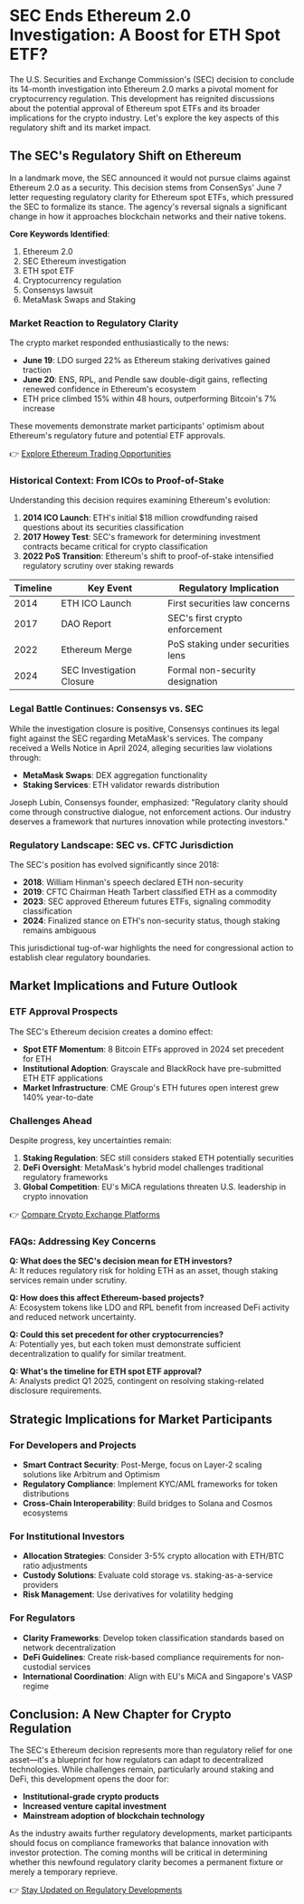 # SEC Ends Ethereum 2.0 Investigation: A Boost for ETH Spot ETF?

The U.S. Securities and Exchange Commission's (SEC) decision to conclude its 14-month investigation into Ethereum 2.0 marks a pivotal moment for cryptocurrency regulation. This development has reignited discussions about the potential approval of Ethereum spot ETFs and its broader implications for the crypto industry. Let's explore the key aspects of this regulatory shift and its market impact.

## The SEC's Regulatory Shift on Ethereum

In a landmark move, the SEC announced it would not pursue claims against Ethereum 2.0 as a security. This decision stems from ConsenSys' June 7 letter requesting regulatory clarity for Ethereum spot ETFs, which pressured the SEC to formalize its stance. The agency's reversal signals a significant change in how it approaches blockchain networks and their native tokens.

**Core Keywords Identified**:  
1. Ethereum 2.0  
2. SEC Ethereum investigation  
3. ETH spot ETF  
4. Cryptocurrency regulation  
5. Consensys lawsuit  
6. MetaMask Swaps and Staking  

### Market Reaction to Regulatory Clarity

The crypto market responded enthusiastically to the news:
- **June 19**: LDO surged 22% as Ethereum staking derivatives gained traction
- **June 20**: ENS, RPL, and Pendle saw double-digit gains, reflecting renewed confidence in Ethereum's ecosystem
- ETH price climbed 15% within 48 hours, outperforming Bitcoin's 7% increase

These movements demonstrate market participants' optimism about Ethereum's regulatory future and potential ETF approvals.

👉 [Explore Ethereum Trading Opportunities](https://bit.ly/okx-bonus)

### Historical Context: From ICOs to Proof-of-Stake

Understanding this decision requires examining Ethereum's evolution:
1. **2014 ICO Launch**: ETH's initial $18 million crowdfunding raised questions about its securities classification
2. **2017 Howey Test**: SEC's framework for determining investment contracts became critical for crypto classification
3. **2022 PoS Transition**: Ethereum's shift to proof-of-stake intensified regulatory scrutiny over staking rewards

| Timeline | Key Event | Regulatory Implication |
|---------|-----------|--------------------------|
| 2014    | ETH ICO Launch | First securities law concerns |
| 2017    | DAO Report | SEC's first crypto enforcement |
| 2022    | Ethereum Merge | PoS staking under securities lens |
| 2024    | SEC Investigation Closure | Formal non-security designation |

### Legal Battle Continues: Consensys vs. SEC

While the investigation closure is positive, Consensys continues its legal fight against the SEC regarding MetaMask's services. The company received a Wells Notice in April 2024, alleging securities law violations through:
- **MetaMask Swaps**: DEX aggregation functionality
- **Staking Services**: ETH validator rewards distribution

Joseph Lubin, Consensys founder, emphasized: "Regulatory clarity should come through constructive dialogue, not enforcement actions. Our industry deserves a framework that nurtures innovation while protecting investors."

### Regulatory Landscape: SEC vs. CFTC Jurisdiction

The SEC's position has evolved significantly since 2018:
- **2018**: William Hinman's speech declared ETH non-security
- **2019**: CFTC Chairman Heath Tarbert classified ETH as a commodity
- **2023**: SEC approved Ethereum futures ETFs, signaling commodity classification
- **2024**: Finalized stance on ETH's non-security status, though staking remains ambiguous

This jurisdictional tug-of-war highlights the need for congressional action to establish clear regulatory boundaries.

## Market Implications and Future Outlook

### ETF Approval Prospects

The SEC's Ethereum decision creates a domino effect:
- **Spot ETF Momentum**: 8 Bitcoin ETFs approved in 2024 set precedent for ETH
- **Institutional Adoption**: Grayscale and BlackRock have pre-submitted ETH ETF applications
- **Market Infrastructure**: CME Group's ETH futures open interest grew 140% year-to-date

### Challenges Ahead

Despite progress, key uncertainties remain:
1. **Staking Regulation**: SEC still considers staked ETH potentially securities
2. **DeFi Oversight**: MetaMask's hybrid model challenges traditional regulatory frameworks
3. **Global Competition**: EU's MiCA regulations threaten U.S. leadership in crypto innovation

👉 [Compare Crypto Exchange Platforms](https://bit.ly/okx-bonus)

### FAQs: Addressing Key Concerns

**Q: What does the SEC's decision mean for ETH investors?**  
A: It reduces regulatory risk for holding ETH as an asset, though staking services remain under scrutiny.

**Q: How does this affect Ethereum-based projects?**  
A: Ecosystem tokens like LDO and RPL benefit from increased DeFi activity and reduced network uncertainty.

**Q: Could this set precedent for other cryptocurrencies?**  
A: Potentially yes, but each token must demonstrate sufficient decentralization to qualify for similar treatment.

**Q: What's the timeline for ETH spot ETF approval?**  
A: Analysts predict Q1 2025, contingent on resolving staking-related disclosure requirements.

## Strategic Implications for Market Participants

### For Developers and Projects

- **Smart Contract Security**: Post-Merge, focus on Layer-2 scaling solutions like Arbitrum and Optimism
- **Regulatory Compliance**: Implement KYC/AML frameworks for token distributions
- **Cross-Chain Interoperability**: Build bridges to Solana and Cosmos ecosystems

### For Institutional Investors

- **Allocation Strategies**: Consider 3-5% crypto allocation with ETH/BTC ratio adjustments
- **Custody Solutions**: Evaluate cold storage vs. staking-as-a-service providers
- **Risk Management**: Use derivatives for volatility hedging

### For Regulators

- **Clarity Frameworks**: Develop token classification standards based on network decentralization
- **DeFi Guidelines**: Create risk-based compliance requirements for non-custodial services
- **International Coordination**: Align with EU's MiCA and Singapore's VASP regime

## Conclusion: A New Chapter for Crypto Regulation

The SEC's Ethereum decision represents more than regulatory relief for one asset—it's a blueprint for how regulators can adapt to decentralized technologies. While challenges remain, particularly around staking and DeFi, this development opens the door for:
- **Institutional-grade crypto products**
- **Increased venture capital investment**
- **Mainstream adoption of blockchain technology**

As the industry awaits further regulatory developments, market participants should focus on compliance frameworks that balance innovation with investor protection. The coming months will be critical in determining whether this newfound regulatory clarity becomes a permanent fixture or merely a temporary reprieve.

👉 [Stay Updated on Regulatory Developments](https://bit.ly/okx-bonus)
